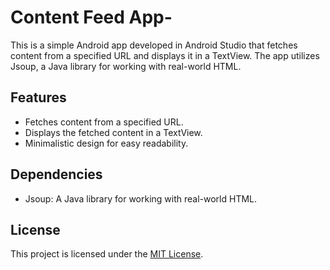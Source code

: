 # Content Feed App-

This is a simple Android app developed in Android Studio that fetches content from a specified URL and displays it in a TextView. The app utilizes Jsoup, a Java library for working with real-world HTML.

## Features

- Fetches content from a specified URL.
- Displays the fetched content in a TextView.
- Minimalistic design for easy readability.

## Dependencies

- Jsoup: A Java library for working with real-world HTML.

## License

This project is licensed under the [MIT License](LICENSE).
